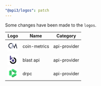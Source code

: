 ```yaml
---
"@api3/logos": patch
---
```


Some changes have been made to the `logos`.

|Logo|Name|Category|
|---|---|---|
|<img src="./raw/api-providers/coin-metrics.svg" width="36" alt="">|coin-metrics|api-provider|
|<img src="./raw/api-providers/blast api.svg" width="36" alt="">|blast api|api-provider|
|<img src="./raw/api-providers/drpc.svg" width="36" alt="">|drpc|api-provider|
